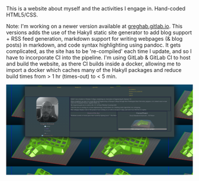 This is a website about myself and the activities I engage in.
Hand-coded HTML5/CSS.

Note: I'm working on a newer version available at [greghab.gitlab.io](http://greghab.gitlab.io). This versions adds the use of the Hakyll static site generator to add blog support + RSS feed generation, markdown support for writing webpages (& blog posts) in markdown, and code syntax highlighting using pandoc. It gets complicated, as the site has to be 're-compiled' each time I update, and so I have to incorporate CI into the pipeline. I'm using GitLab & GitLab CI to host and build the website, as there CI builds inside a docker, allowing me to import a docker which caches many of the Hakyll packages and reduce build times from > 1 hr (times-out) to < 5 min.

![Website-Image](img/Website-Image.png)
